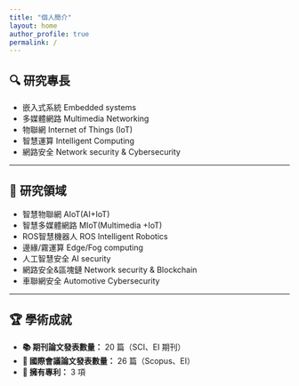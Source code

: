```yaml
---
title: "個人簡介"
layout: home
author_profile: true
permalink: /
---
```


## 🔍 研究專長
- 嵌入式系統 Embedded systems
- 多媒體網路 Multimedia Networking
- 物聯網 Internet of Things (IoT)
- 智慧運算 Intelligent Computing 
- 網路安全 Network security & Cybersecurity

---

## 🔬 研究領域
- 智慧物聯網 AIoT(AI+IoT)
- 智慧多媒體網路 MIoT(Multimedia +IoT)
- ROS智慧機器人 ROS Intelligent Robotics
- 邊緣/霧運算 Edge/Fog computing
- 人工智慧安全 AI security
- 網路安全&區塊鏈 Network security & Blockchain
- 車聯網安全 Automotive Cybersecurity

---

## 🏆 學術成就
- **📚 期刊論文發表數量：** 20 篇（SCI、EI 期刊）
- **🎤 國際會議論文發表數量：** 26 篇（Scopus、EI）
- **📜 擁有專利：** 3 項
